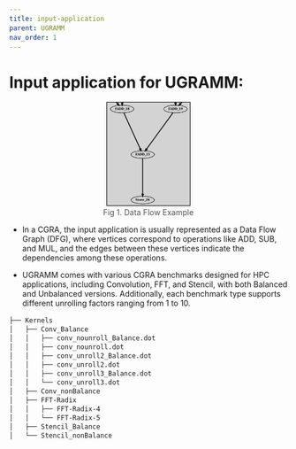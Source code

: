 ```yaml
---
title: input-application
parent: UGRAMM
nav_order: 1
---
```


# Input application for UGRAMM:

<div style="text-align: center;">
    <img src="assets/dfgExample.png" alt="Fig 1. Data Flow Example" style="border: 1px solid black; width: 150px;">
    <figcaption style="font-size: 14px; color: #555;">Fig 1. Data Flow Example</figcaption>
</div>

- In a CGRA, the input application is usually represented as a Data Flow Graph (DFG), where vertices correspond to operations like ADD, SUB, and MUL, and the edges between these vertices indicate the dependencies among these operations.

- UGRAMM comes with various CGRA benchmarks designed for HPC applications, including Convolution, FFT, and Stencil, with both Balanced and Unbalanced versions. Additionally, each benchmark type supports different unrolling factors ranging from 1 to 10.

```
├── Kernels
│   ├── Conv_Balance
│   │   ├── conv_nounroll_Balance.dot
│   │   ├── conv_nounroll.dot
│   │   ├── conv_unroll2_Balance.dot
│   │   ├── conv_unroll2.dot
│   │   ├── conv_unroll3_Balance.dot
│   │   └── conv_unroll3.dot
│   ├── Conv_nonBalance
│   ├── FFT-Radix
│   │   ├── FFT-Radix-4
│   │   └── FFT-Radix-5
│   ├── Stencil_Balance
│   └── Stencil_nonBalance
```
